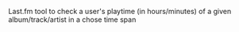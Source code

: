 Last.fm tool to check a user's playtime (in hours/minutes) of a given album/track/artist in a chose time span

